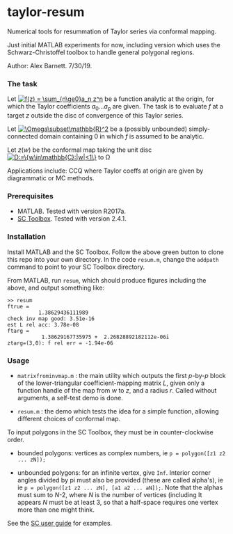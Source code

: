 # taylor-resum

Numerical tools for resummation of Taylor series via conformal mapping.

Just initial MATLAB experiments for now, including version which uses
the Schwarz-Christoffel toolbox to handle general polygonal regions.

Author: Alex Barnett. 7/30/19.


### The task

Let
<a href="https://www.codecogs.com/eqnedit.php?latex=\inline&space;f(z)&space;=&space;\sum_{n\ge0}a_n&space;z^n" target="_blank"><img src="https://latex.codecogs.com/gif.latex?\inline&space;f(z)&space;=&space;\sum_{n\ge0}a_n&space;z^n" title="f(z) = \sum_{n\ge0}a_n z^n" /></a>
be a function analytic at the origin, for which the Taylor coefficients
_a_<sub>0</sub>..._a_<sub>_p_</sub> are given.
The task is to evaluate _f_ at a target _z_ outside the disc of convergence
of this Taylor series.

Let
<a href="https://www.codecogs.com/eqnedit.php?latex=\inline&space;\Omega\subset\mathbb{R}^2" target="_blank"><img src="https://latex.codecogs.com/gif.latex?\inline&space;\Omega\subset\mathbb{R}^2" title="\Omega\subset\mathbb{R}^2" /></a>
be a (possibly unbounded) simply-connected domain containing 0
in which _f_ is assumed to be analytic.

Let _z_(_w_) be the conformal map taking the unit disc
<a href="https://www.codecogs.com/eqnedit.php?latex=\inline&space;D:=\{w\in\mathbb{C}:|w|<1\}" target="_blank"><img src="https://latex.codecogs.com/gif.latex?\inline&space;D:=\{w\in\mathbb{C}:|w|<1\}" title="D:=\{w\in\mathbb{C}:|w|<1\}" /></a>
to &Omega;



Applications include: CCQ where Taylor coeffs at origin
are given by diagrammatic or MC methods.

### Prerequisites

* MATLAB. Tested with version R2017a.
* [SC Toolbox](http://www.math.udel.edu/~driscoll/SC/). Tested with version 2.4.1.

### Installation

Install MATLAB and the SC Toolbox.
Follow the above green button to clone this repo into your own directory.
In the code `resum.m`, change the `addpath` command to point to your
SC Toolbox directory.

From MATLAB, run `resum`, which should produce figures including the above, and output something like:

```
>> resum
ftrue =
          1.38629436111989
check inv map good: 3.51e-16
est L rel acc: 3.78e-08
ftarg =
           1.38629167735975 +  2.26828892182112e-06i
ztarg=(3,0): f rel err = -1.94e-06
```

### Usage

* `matrixfrominvmap.m` : the main utility which outputs the first _p_-by-_p_ block of the lower-triangular coefficient-mapping matrix _L_, given only a function handle of the map from _w_ to _z_, and a radius _r_. Called without arguments, a self-test demo is done.

* `resum.m` : the demo which tests the idea for a simple function, allowing different choices of conformal map.

To input polygons in the SC Toolbox, they must be in counter-clockwise order.

* bounded polygons: vertices as complex numbers, ie `p = polygon([z1 z2 ... zN]);`

* unbounded polygons: for an infinite vertex, give `Inf`.
Interior corner angles divided by pi must also be provided
(these are called alpha's), ie
ie `p = polygon([z1 z2 ... zN], [a1 a2 ... aN]);`. Note that the alphas must
sum to _N_-2, where _N_ is the number of vertices (including 
It appears _N_ must be at least 3, so that a half-space requires one vertex
more than one might think.

See the [SC user guide](http://www.math.udel.edu/~driscoll/SC/guide.pdf)
for examples.

